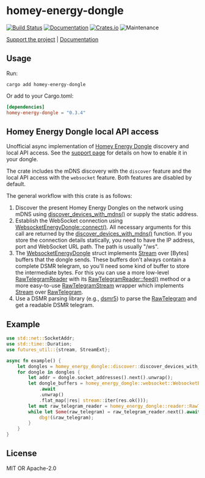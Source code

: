 # homey-energy-dongle

[![Build Status](https://github.com/twistedfall/homey-energy-dongle/actions/workflows/homey-energy-dongle.yml/badge.svg)](https://github.com/twistedfall/homey-energy-dongle/actions/workflows/homey-energy-dongle.yml)
[![Documentation](https://docs.rs/homey-energy-dongle/badge.svg)](https://docs.rs/homey-energy-dongle)
[![Crates.io](https://img.shields.io/crates/v/homey-energy-dongle)](https://crates.io/crates/homey-energy-dongle)
![Maintenance](https://img.shields.io/badge/maintenance-passively--maintained-yellowgreen.svg)

[Support the project](https://github.com/sponsors/twistedfall) | [Documentation](https://docs.rs/homey-energy-dongle)


## Usage

Run:
```shell
cargo add homey-energy-dongle
```
Or add to your Cargo.toml:
```toml
[dependencies]
homey-energy-dongle = "0.3.4"
```

## Homey Energy Dongle local API access

Unofficial async implementation of [Homey Energy Dongle] discovery and local API access. See the [support page] for details on
how to enable it in your dongle.

The crate includes the mDNS discovery with the `discover` feature and the local API access with the `websocket` feature. Both
features are disabled by default.

The general workflow with this crate is as follows:
1. Discover the present Homey Energy Dongles on the network using mDNS using [discover_devices_with_mdns()] or supply
   the static address.
2. Establish the WebSocket connection using [WebsocketEnergyDongle::connect()]. All necessary arguments for this call are
   returned by the [discover_devices_with_mdns()] function. If you store the connection details statically, you need to have
   the IP address, port and WebSocket URL path. The path is usually "/ws".
3. The [WebsocketEnergyDongle] struct implements [Stream] over [Bytes] buffers that the dongle sends. These buffers don't
   always contain a complete DSMR telegram, so you'll need some kind of buffer to store the intermediate bytes. For this you
   can use a more low-level [RawTelegramReader] with its [RawTelegramReader::feed()] method
   or a more easy-to-use [RawTelegramStream] wrapper which implements [Stream] over [RawTelegram].
4. Use a DSMR parsing library (e.g., [dsmr5](https://crates.io/crates/dsmr5)) to parse the [RawTelegram] and get a readable
   DSMR telegram.

## Example
```rust
use std::net::SocketAddr;
use std::time::Duration;
use futures_util::{stream, StreamExt};

async fn example() {
    let dongles = homey_energy_dongle::discover::discover_devices_with_mdns(Duration::from_secs(5), 0).await.unwrap();
    for dongle in dongles {
        let addr = dongle.socket_addresses().next().unwrap();
        let dongle_buffers = homey_energy_dongle::websocket::WebsocketEnergyDongle::connect(addr, &dongle.path)
            .await
            .unwrap()
            .flat_map(|res| stream::iter(res.ok()));
        let mut raw_telegram_reader = homey_energy_dongle::reader::RawTelegramStream::new(dongle_buffers);
        while let Some(raw_telegram) = raw_telegram_reader.next().await {
            dbg!(&raw_telegram);
        }
    }
}
```

[Homey Energy Dongle]: https://homey.app/en-nl/homey-energy-dongle/
[support page]: https://support.homey.app/hc/en-us/articles/18985951863452-Enabling-the-Homey-Energy-Dongle-s-Local-API
[discover_devices_with_mdns()]: discover::discover_devices_with_mdns
[WebsocketEnergyDongle::connect()]: websocket::WebsocketEnergyDongle::connect
[WebsocketEnergyDongle]: websocket::WebsocketEnergyDongle
[Stream]: futures_util::Stream
[RawTelegramReader]: reader::RawTelegramReader
[RawTelegramReader::feed()]: reader::RawTelegramReader::feed
[RawTelegramStream]: reader::RawTelegramStream
[RawTelegram]: reader::RawTelegram

## License

MIT OR Apache-2.0
